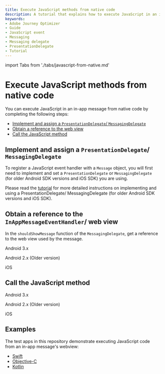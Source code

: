```yaml
---
title: Execute JavaScript methods from native code
description: A tutorial that explains how to execute JavaScript in an in-app message from native code.
keywords: 
- Adobe Journey Optimizer
- Guide
- JavaScript event
- Messaging
- Messaging delegate
- PresentationDelegate
- Tutorial
---
```


import Tabs from './tabs/javascript-from-native.md'

# Execute JavaScript methods from native code

You can execute JavaScript in an in-app message from native code by completing the following steps:

* [Implement and assign a `PresentationDelegate`/ `MessagingDelegate`](#implement-and-assign-a-presentationdelegate-messagingdelegate)
* [Obtain a reference to the web view](#obtain-a-reference-to-the-inappmessageeventhandler-web-view)
* [Call the JavaScript method](#call-the-javascript-method)

## Implement and assign a `PresentationDelegate`/ `MessagingDelegate`

To register a JavaScript event handler with a `Message` object, you will first need to implement and set a `PresentationDelegate` or `MessagingDelegate` (for older Android SDK versions and iOS SDK) you are using.

Please read the [tutorial](./messaging-delegate.md) for more detailed instructions on implementing and using a PresentationDelegate/ MessagingDelegate (for older Android SDK versions and iOS SDK).

## Obtain a reference to the `InAppMessageEventHandler`/ web view

In the `shouldShowMessage` function of the `MessagingDelegate`, get a reference to the web view used by the message.

<TabsBlock orientation="horizontal" slots="heading, content" repeat="3"/>

Android 3.x

<Tabs query="platform=android3x&task=obtain"/>

Android 2.x (Older version)

<Tabs query="platform=android2x&task=obtain"/>

iOS

<Tabs query="platform=ios&task=obtain"/>

## Call the JavaScript method

<TabsBlock orientation="horizontal" slots="heading, content" repeat="3"/>

Android 3.x

<Tabs query="platform=android3x&task=call"/>

Android 2.x (Older version)

<Tabs query="platform=android2x&task=call"/>

iOS

<Tabs query="platform=ios&task=call"/>

## Examples

The test apps in this repository demonstrate executing JavaScript code from an in-app message's webview:

* [Swift](https://github.com/adobe/aepsdk-messaging-ios/tree/main/TestApps/MessagingDemoApp)
* [Objective-C](https://github.com/adobe/aepsdk-messaging-ios/tree/main/TestApps/MessagingDemoAppObjC)
* [Kotlin](https://github.com/adobe/aepsdk-messaging-android/tree/main/code/testapp)
